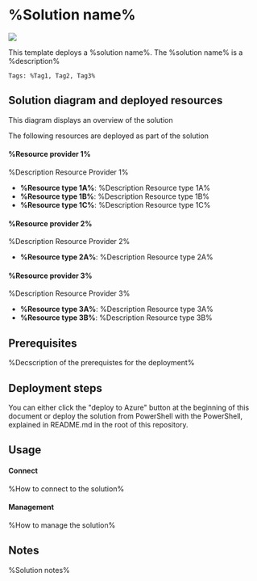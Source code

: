 # %Solution name%

<a href="https://portal.azure.com/#create/Microsoft.Template/uri/https%3A%2F%2Fraw.githubusercontent.com%2Fmarcvaneijk%2Farm%2Fmaster%2F100-single%2F100-template%2Fazuredeploy.json" target="_blank">
    <img src="http://azuredeploy.net/deploybutton.png"/></a>

This template deploys a %solution name%. The %solution name% is a %description%

`Tags: %Tag1, Tag2, Tag3%`

## Solution diagram and deployed resources

This diagram displays an overview of the solution

The following resources are deployed as part of the solution

#### %Resource provider 1%

%Description Resource Provider 1%

+ **%Resource type 1A%**: %Description Resource type 1A%
+ **%Resource type 1B%**: %Description Resource type 1B%
+ **%Resource type 1C%**: %Description Resource type 1C%

#### %Resource provider 2%

%Description Resource Provider 2%

+ **%Resource type 2A%**: %Description Resource type 2A%

#### %Resource provider 3%

%Description Resource Provider 3%

+ **%Resource type 3A%**: %Description Resource type 3A%
+ **%Resource type 3B%**: %Description Resource type 3B%

## Prerequisites

%Decscription of the prerequistes for the deployment%

## Deployment steps

You can either click the "deploy to Azure" button at the beginning of this document or deploy the solution from PowerShell with the PowerShell, explained in README.md in the root of this repository.

## Usage

#### Connect

%How to connect to the solution%

#### Management

%How to manage the solution%

## Notes

%Solution notes%

